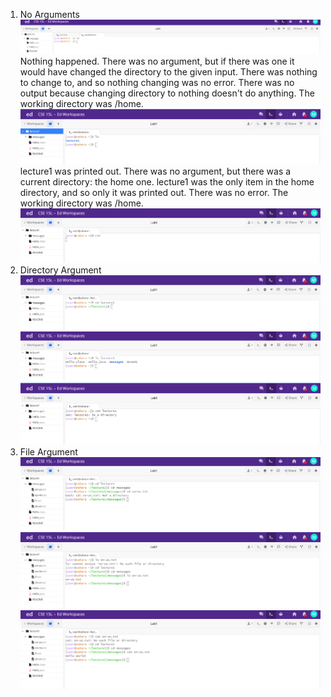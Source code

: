 1. No Arguments
![Image](lab1one.PNG)
Nothing happened. There was no argument, but if there was one it would have changed the directory to the given input. There was nothing to change to, and so nothing changing was no error. There was no output because changing directory to nothing doesn't do anything. The working directory was /home.
![Image](lab1two.png)
lecture1 was printed out. There was no argument, but there was a current directory: the home one. lecture1 was the only item in the home directory, and so only it was printed out. There was no error. The working directory was /home.
![Image](lab1three.png)
3. Directory Argument
![Image](lab1four.png)
![Image](lab1five.png)
![Image](lab1six.png)
4. File Argument
![Image](lab1seven.png)
![Image](lab1eight.png)
![Image](lab1nine.png)
